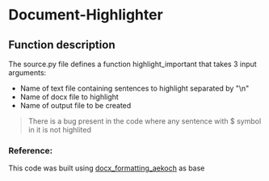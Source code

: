 # Document-Highlighter
## Function description
The source.py file defines a function highlight_important that takes 3 input arguments: 
- Name of text file containing sentences to highlight separated by "\n"
- Name of docx file to highlight
- Name of output file to be created
> There is a bug present in the code where any sentence with $ symbol in it is not highlited
### Reference: 
This code was built using [docx_formatting_aekoch](https://github.com/aekoch/docx_formatting_aekoch) as base
